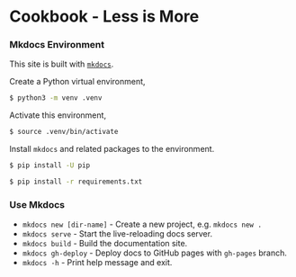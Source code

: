 # Cookbook - Less is More

### Mkdocs Environment

This site is built with [`mkdocs`](https://www.mkdocs.org/).


Create a Python virtual environment,

```bash
$ python3 -m venv .venv
```

Activate this environment,

```bash
$ source .venv/bin/activate
```

Install `mkdocs` and related packages to the environment.

```bash
$ pip install -U pip

$ pip install -r requirements.txt
```


### Use Mkdocs

* `mkdocs new [dir-name]` - Create a new project, e.g. `mkdocs new .`
* `mkdocs serve` - Start the live-reloading docs server.
* `mkdocs build` - Build the documentation site.
* `mkdocs gh-deploy` - Deploy docs to GitHub pages with `gh-pages` branch.
* `mkdocs -h` - Print help message and exit.


